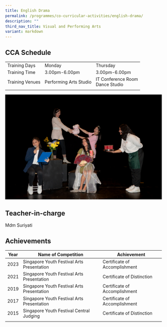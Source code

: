 ```yaml
---
title: English Drama
permalink: /programmes/co-curricular-activities/english-drama/
description: ""
third_nav_title: Visual and Performing Arts
variant: markdown
---
```

CCA Schedule
------------

| | | | 
| --- | --- | --- | 
| Training Days | Monday | Thursday | 
| Training Time | 3.00pm-6.00pm | 3.00pm-6.00pm | 
| Training Venues | Performing Arts Studio | IT Conference Room <br> Dance Studio |   
| | | |

![](/images/drama12023.jpg)

Teacher-in-charge
------------------

Mdm Suriyati 


Achievements
------------

| Year | Name of Competition | Achievement |
| --- | --- | --- |
 2023 | Singapore Youth Festival Arts Presentation | Certificate of Accomplishment |
| 2021 | Singapore Youth Festival Arts Presentation | Certificate of Distinction |
| 2019 | Singapore Youth Festival Arts Presentation | Certificate of Accomplishment |
| 2017 | Singapore Youth Festival Arts Presentation | Certificate of Accomplishment |
| 2015 | Singapore Youth Festival Central Judging | Certificate of Distinction |
| | | |